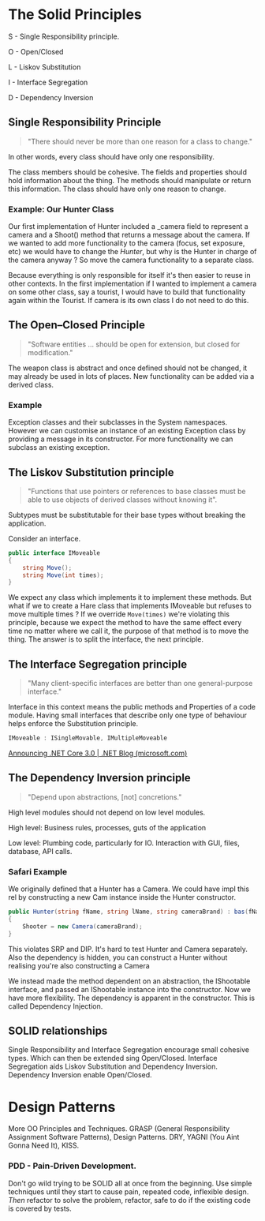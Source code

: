 # The Solid Principles

S - Single Responsibility principle.

O - Open/Closed

L - Liskov Substitution

I - Interface Segregation

D - Dependency Inversion 

## Single Responsibility Principle

>  "There should never be more than one reason for a class to change."

In other words, every class should have only one responsibility.

The class members should be cohesive. The fields and properties should hold information about the thing. The methods should manipulate or return this information. The class should have only one reason to change.

### Example: Our Hunter Class

Our first implementation of Hunter included a _camera field to represent a camera and a Shoot() method that returns a message about the camera. If we wanted to add more functionality to the camera (focus, set exposure, etc) we would have to change the *Hunter*, but why is the Hunter in charge of the camera anyway ? So move the camera functionality to a separate class.

Because everything is only responsible for itself it's then easier to reuse in other contexts. In the first implementation if I wanted to implement a camera on some other class, say a tourist, I would have to build that functionality again within the Tourist. If camera is its own class I do not need to do this.

## The Open–Closed Principle

> "Software entities ... should be open for extension, but closed for modification."

The weapon class is abstract and once defined should not be changed, it may already be used in lots of places. New functionality can be added via a derived class.

### Example

Exception classes and their subclasses in the System namespaces. However we can customise an instance of an existing Exception class by providing a message in its constructor. For more functionality we can subclass an existing exception.

## The Liskov Substitution principle

>  "Functions that use pointers or references to base classes must be able to use objects of derived classes without knowing it".

Subtypes must be substitutable for their base types without breaking the application.

Consider an interface.

```c#
public interface IMoveable
{
    string Move();
	string Move(int times);
}
```

We expect any class which implements it to implement these methods. But what if we to create a Hare class that implements IMoveable but refuses to move multiple times ? If we override `Move(times)` we're violating this principle, because we expect the method to have the same effect every time no matter where we call it, the purpose of that method is to move the thing. The answer is to split the interface, the next principle.

## The Interface Segregation principle

> "Many client-specific interfaces are better than one general-purpose interface."

Interface in this context means the public methods and Properties of a code module. Having small interfaces that describe only one type of behaviour helps enforce the Substitution principle.

```c#
IMoveable : ISingleMovable, IMultipleMoveable
```

[Announcing .NET Core 3.0 | .NET Blog (microsoft.com)](https://devblogs.microsoft.com/dotnet/announcing-net-core-3-0/)

## The Dependency Inversion principle

> "Depend upon abstractions, [not] concretions."

High level modules should not depend on low level modules. 

High level: Business rules, processes, guts of the application

Low level: Plumbing code, particularly for IO. Interaction with GUI, files, database, API calls.

### Safari Example

We originally defined that a Hunter has a Camera. We could have impl this rel by constructing a new Cam instance inside the Hunter constructor.

```c#
public Hunter(string fName, string lName, string cameraBrand) : bas(fName, lName)
{
    Shooter = new Camera(cameraBrand);
}
```

This violates SRP and DIP. It's hard to test Hunter and Camera separately. Also the dependency is hidden, you can construct a Hunter without realising you're also constructing a Camera

We instead made the method dependent on an abstraction, the IShootable interface, and passed an IShootable instance into the constructor. Now we have more flexibility. The dependency is apparent in the constructor. This is called Dependency Injection.

## SOLID relationships

Single Responsibility and Interface Segregation encourage small cohesive types. Which can then be extended sing Open/Closed. Interface Segregation aids Liskov Substitution and Dependency Inversion. Dependency Inversion enable Open/Closed.

# Design Patterns

More OO Principles and Techniques. GRASP (General Responsibility Assignment Software Patterns), Design Patterns. DRY, YAGNI (You Aint Gonna Need It), KISS. 

### PDD - Pain-Driven Development. 

Don't go wild trying to be SOLID all at once from the beginning. Use simple techniques until they start to cause pain, repeated code, inflexible design. *Then* refactor to solve the problem, refactor, safe to do if the existing code is covered by tests.